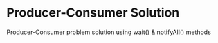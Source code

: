 # Producer-Consumer Solution
Producer-Consumer problem solution using wait() &amp; notifyAll() methods
